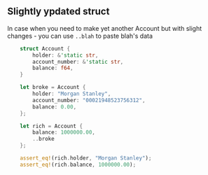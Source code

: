 ## Slightly ypdated struct

In case when you need to make yet another Account but with slight changes - you can use `..blah` to paste blah's data

```rust
    struct Account {
        holder: &'static str,
        account_number: &'static str,
        balance: f64,
    }

    let broke = Account {
        holder: "Morgan Stanley",
        account_number: "00021948523756312",
        balance: 0.00,
    };

    let rich = Account {
        balance: 1000000.00,
        ..broke
    };

    assert_eq!(rich.holder, "Morgan Stanley");
    assert_eq!(rich.balance, 1000000.00);
```
